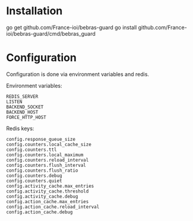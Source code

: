 
# Installation

  go get github.com/France-ioi/bebras-guard
  go install github.com/France-ioi/bebras-guard/cmd/bebras_guard

# Configuration

Configuration is done via environment variables and redis.

Environment variables:

    REDIS_SERVER
    LISTEN
    BACKEND_SOCKET
    BACKEND_HOST
    FORCE_HTTP_HOST

Redis keys:

    config.response_queue_size
    config.counters.local_cache_size
    config.counters.ttl
    config.counters.local_maximum
    config.counters.reload_interval
    config.counters.flush_interval
    config.counters.flush_ratio
    config.counters.debug
    config.counters.quiet
    config.activity_cache.max_entries
    config.activity_cache.threshold
    config.activity_cache.debug
    config.action_cache.max_entries
    config.action_cache.reload_interval
    config.action_cache.debug
